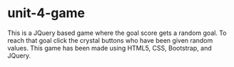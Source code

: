 # unit-4-game
This is a JQuery based game where the goal score gets a random goal. To reach that goal click the crystal buttons who have been given random values. This game has been made using HTML5, CSS, Bootstrap, and JQuery. 
